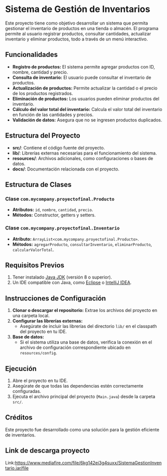 # Sistema de Gestión de Inventarios

Este proyecto tiene como objetivo desarrollar un sistema que permita gestionar el inventario de productos en una tienda o almacén. El programa permite al usuario registrar productos, consultar cantidades, actualizar inventario y eliminar productos, todo a través de un menú interactivo.

## Funcionalidades
- **Registro de productos:** El sistema permite agregar productos con ID, nombre, cantidad y precio.
- **Consulta de inventario:** El usuario puede consultar el inventario de productos.
- **Actualización de productos:** Permite actualizar la cantidad o el precio de los productos registrados.
- **Eliminación de productos:** Los usuarios pueden eliminar productos del inventario.
- **Cálculo del valor total del inventario:** Calcula el valor total del inventario en función de las cantidades y precios.
- **Validación de datos:** Asegura que no se ingresen productos duplicados.

## Estructura del Proyecto
- **src/**: Contiene el código fuente del proyecto.
- **lib/**: Librerías externas necesarias para el funcionamiento del sistema.
- **resources/**: Archivos adicionales, como configuraciones o bases de datos.
- **docs/**: Documentación relacionada con el proyecto.

## Estructura de Clases
### Clase `com.mycompany.proyectofinal.Producto`
- **Atributos:** `id`, `nombre`, `cantidad`, `precio`.
- **Métodos:** Constructor, getters y setters.

### Clase `com.mycompany.proyectofinal.Inventario`
- **Atributo:** `ArrayList<com.mycompany.proyectofinal.Producto>`.
- **Métodos:** `agregarProducto`, `consultarInventario`, `eliminarProducto`, `calcularValorTotal`.

## Requisitos Previos
1. Tener instalado [Java JDK](https://www.oracle.com/java/technologies/javase-downloads.html) (versión 8 o superior).
2. Un IDE compatible con Java, como [Eclipse](https://www.eclipse.org/) o [IntelliJ IDEA](https://www.jetbrains.com/idea/).

## Instrucciones de Configuración
1. **Clonar o descargar el repositorio:** Extrae los archivos del proyecto en una carpeta local.
2. **Configurar las librerías externas:**
    - Asegúrate de incluir las librerías del directorio `lib/` en el classpath del proyecto en tu IDE.
3. **Base de datos:**
    - Si el sistema utiliza una base de datos, verifica la conexión en el archivo de configuración correspondiente ubicado en `resources/config`.

## Ejecución
1. Abre el proyecto en tu IDE.
2. Asegúrate de que todas las dependencias estén correctamente configuradas.
3. Ejecuta el archivo principal del proyecto (`Main.java`) desde la carpeta `src/`.

## Créditos
Este proyecto fue desarrollado como una solución para la gestión eficiente de inventarios.
## Link de descarga proyecto
 Link:https://www.mediafire.com/file/6kg142ei3g4suxx/SistemaGestionInventario.jar/file




